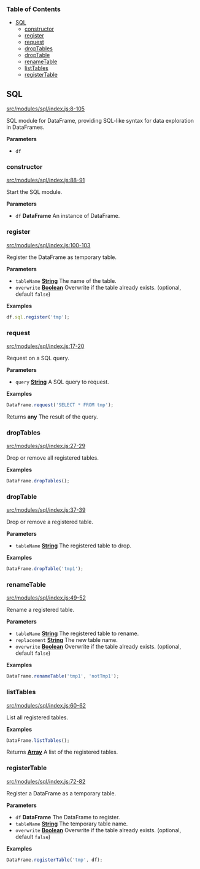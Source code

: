 <!-- Generated by documentation.js. Update this documentation by updating the source code. -->

### Table of Contents

-   [SQL](#sql)
    -   [constructor](#constructor)
    -   [register](#register)
    -   [request](#request)
    -   [dropTables](#droptables)
    -   [dropTable](#droptable)
    -   [renameTable](#renametable)
    -   [listTables](#listtables)
    -   [registerTable](#registertable)

## SQL

[src/modules/sql/index.js:8-105](https://github.com/Gmousse/dataframe-js/blob/a8f1588de1a7fea9f955850d74fb69799265370c/src/modules/sql/index.js#L8-L105 "Source code on GitHub")

SQL module for DataFrame, providing SQL-like syntax for data exploration in DataFrames.

**Parameters**

-   `df`  

### constructor

[src/modules/sql/index.js:88-91](https://github.com/Gmousse/dataframe-js/blob/a8f1588de1a7fea9f955850d74fb69799265370c/src/modules/sql/index.js#L88-L91 "Source code on GitHub")

Start the SQL module.

**Parameters**

-   `df` **DataFrame** An instance of DataFrame.

### register

[src/modules/sql/index.js:100-103](https://github.com/Gmousse/dataframe-js/blob/a8f1588de1a7fea9f955850d74fb69799265370c/src/modules/sql/index.js#L100-L103 "Source code on GitHub")

Register the DataFrame as temporary table.

**Parameters**

-   `tableName` **[String](https://developer.mozilla.org/docs/Web/JavaScript/Reference/Global_Objects/String)** The name of the table.
-   `overwrite` **[Boolean](https://developer.mozilla.org/docs/Web/JavaScript/Reference/Global_Objects/Boolean)** Overwrite if the table already exists. (optional, default `false`)

**Examples**

```javascript
df.sql.register('tmp');
```

### request

[src/modules/sql/index.js:17-20](https://github.com/Gmousse/dataframe-js/blob/a8f1588de1a7fea9f955850d74fb69799265370c/src/modules/sql/index.js#L17-L20 "Source code on GitHub")

Request on a SQL query.

**Parameters**

-   `query` **[String](https://developer.mozilla.org/docs/Web/JavaScript/Reference/Global_Objects/String)** A SQL query to request.

**Examples**

```javascript
DataFrame.request('SELECT * FROM tmp');
```

Returns **any** The result of the query.

### dropTables

[src/modules/sql/index.js:27-29](https://github.com/Gmousse/dataframe-js/blob/a8f1588de1a7fea9f955850d74fb69799265370c/src/modules/sql/index.js#L27-L29 "Source code on GitHub")

Drop or remove all registered tables.

**Examples**

```javascript
DataFrame.dropTables();
```

### dropTable

[src/modules/sql/index.js:37-39](https://github.com/Gmousse/dataframe-js/blob/a8f1588de1a7fea9f955850d74fb69799265370c/src/modules/sql/index.js#L37-L39 "Source code on GitHub")

Drop or remove a registered table.

**Parameters**

-   `tableName` **[String](https://developer.mozilla.org/docs/Web/JavaScript/Reference/Global_Objects/String)** The registered table to drop.

**Examples**

```javascript
DataFrame.dropTable('tmp1');
```

### renameTable

[src/modules/sql/index.js:49-52](https://github.com/Gmousse/dataframe-js/blob/a8f1588de1a7fea9f955850d74fb69799265370c/src/modules/sql/index.js#L49-L52 "Source code on GitHub")

Rename a registered table.

**Parameters**

-   `tableName` **[String](https://developer.mozilla.org/docs/Web/JavaScript/Reference/Global_Objects/String)** The registered table to rename.
-   `replacement` **[String](https://developer.mozilla.org/docs/Web/JavaScript/Reference/Global_Objects/String)** The new table name.
-   `overwrite` **[Boolean](https://developer.mozilla.org/docs/Web/JavaScript/Reference/Global_Objects/Boolean)** Overwrite if the table already exists. (optional, default `false`)

**Examples**

```javascript
DataFrame.renameTable('tmp1', 'notTmp1');
```

### listTables

[src/modules/sql/index.js:60-62](https://github.com/Gmousse/dataframe-js/blob/a8f1588de1a7fea9f955850d74fb69799265370c/src/modules/sql/index.js#L60-L62 "Source code on GitHub")

List all registered tables.

**Examples**

```javascript
DataFrame.listTables();
```

Returns **[Array](https://developer.mozilla.org/docs/Web/JavaScript/Reference/Global_Objects/Array)** A list of the registered tables.

### registerTable

[src/modules/sql/index.js:72-82](https://github.com/Gmousse/dataframe-js/blob/a8f1588de1a7fea9f955850d74fb69799265370c/src/modules/sql/index.js#L72-L82 "Source code on GitHub")

Register a DataFrame as a temporary table.

**Parameters**

-   `df` **DataFrame** The DataFrame to register.
-   `tableName` **[String](https://developer.mozilla.org/docs/Web/JavaScript/Reference/Global_Objects/String)** The temporary table name.
-   `overwrite` **[Boolean](https://developer.mozilla.org/docs/Web/JavaScript/Reference/Global_Objects/Boolean)** Overwrite if the table already exists. (optional, default `false`)

**Examples**

```javascript
DataFrame.registerTable('tmp', df);
```
